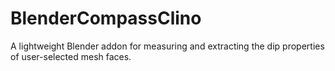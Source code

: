 # BlenderCompassClino
A lightweight Blender addon for measuring and extracting the dip properties of user-selected mesh faces.  
